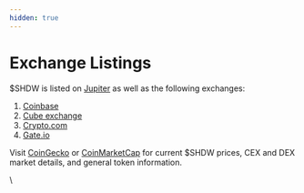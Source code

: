 ```yaml
---
hidden: true
---
```


# Exchange Listings

$SHDW is listed on [Jupiter](https://jup.ag/swap/USDC-SHDW) as well as the following exchanges:&#x20;

1. [Coinbase](https://www.coinbase.com/price/genesysgo-shadow)
2. [Cube exchange](https://www.cube.exchange/trade/SHDWUSDC)
3. [Crypto.com](https://crypto.com)
4. [Gate.io](https://www.gate.io/)

Visit [CoinGecko](https://www.coingecko.com/en/coins/genesysgo-shadow) or [CoinMarketCap](https://coinmarketcap.com/currencies/genesysgo-shadow/) for current $SHDW prices, CEX and DEX market details, and general token information.

\

